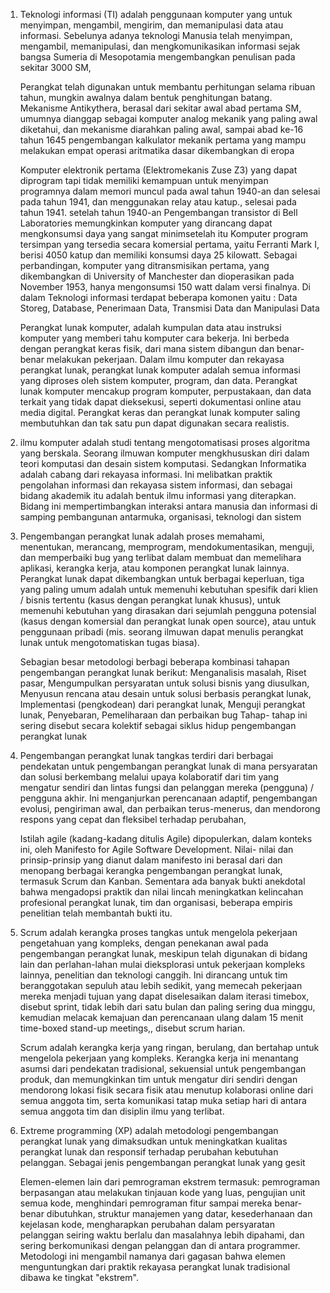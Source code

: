 1.	Teknologi informasi (TI) adalah penggunaan komputer yang untuk menyimpan, mengambil, mengirim, dan memanipulasi data atau informasi. 	 Sebelunya adanya teknologi  Manusia telah menyimpan, mengambil, memanipulasi, dan mengkomunikasikan informasi sejak bangsa Sumeria 	di Mesopotamia mengembangkan penulisan pada sekitar 3000 SM, 

    Perangkat telah digunakan untuk membantu perhitungan selama ribuan tahun, mungkin awalnya dalam bentuk penghitungan batang.             Mekanisme Antikythera, berasal dari sekitar awal abad pertama SM, umumnya dianggap sebagai komputer analog mekanik yang paling awal     diketahui, dan mekanisme diarahkan paling awal,  sampai abad ke-16 tahun 1645 pengembangan kalkulator mekanik pertama yang mampu         melakukan empat operasi aritmatika dasar dikembangkan di eropa

    Komputer elektronik pertama (Elektromekanis Zuse Z3) yang dapat diprogram tapi tidak memiliki kemampuan untuk menyimpan programnya       dalam memori  muncul pada awal tahun 1940-an dan selesai pada tahun 1941, dan menggunakan relay atau katup., selesai pada tahun         1941. setelah tahun 1940-an Pengembangan transistor di Bell Laboratories memungkinkan komputer yang dirancang dapat mengkonsumsi         daya yang sangat minimsetelah itu Komputer program tersimpan yang tersedia secara komersial pertama, yaitu  Ferranti Mark I, berisi     4050 katup dan memiliki konsumsi daya 25 kilowatt. Sebagai perbandingan, komputer yang ditransmisikan pertama, yang dikembangkan di     University of Manchester dan dioperasikan pada November 1953, hanya mengonsumsi 150 watt dalam versi finalnya. Di dalam Teknologi       informasi terdapat beberapa komonen yaitu : Data Storeg, Database, Penerimaan Data, Transmisi Data dan Manipulasi Data 

    Perangkat lunak komputer, adalah kumpulan data atau instruksi komputer yang memberi tahu komputer cara bekerja. Ini berbeda dengan       perangkat keras fisik, dari mana sistem dibangun dan benar-benar melakukan pekerjaan. Dalam ilmu komputer dan rekayasa perangkat         lunak, perangkat lunak komputer adalah semua informasi yang diproses oleh sistem komputer, program, dan data. Perangkat lunak           komputer mencakup program komputer, perpustakaan, dan data terkait yang tidak dapat dieksekusi, seperti dokumentasi online atau         media digital. Perangkat keras dan perangkat lunak komputer saling membutuhkan dan tak satu pun dapat digunakan secara realistis. 



2.	ilmu komputer adalah studi tentang mengotomatisasi proses algoritma yang berskala. Seorang ilmuwan komputer mengkhususkan diri dalam     teori komputasi dan desain sistem komputasi. Sedangkan Informatika adalah cabang dari rekayasa informasi. Ini melibatkan praktik         pengolahan informasi dan rekayasa sistem informasi, dan sebagai bidang akademik itu adalah bentuk ilmu informasi yang diterapkan.       Bidang ini mempertimbangkan interaksi antara manusia dan informasi di samping pembangunan antarmuka, organisasi, teknologi dan           sistem



3.	Pengembangan perangkat lunak adalah proses memahami, menentukan, merancang, memprogram, mendokumentasikan, menguji, dan memperbaiki     bug yang terlibat dalam membuat dan memelihara aplikasi, kerangka kerja, atau komponen perangkat lunak lainnya.  Perangkat lunak         dapat dikembangkan untuk berbagai keperluan, tiga yang paling umum adalah untuk memenuhi kebutuhan spesifik dari klien / bisnis         tertentu (kasus dengan perangkat lunak khusus), untuk memenuhi kebutuhan yang dirasakan dari sejumlah pengguna potensial (kasus         dengan komersial dan perangkat lunak open source), atau untuk penggunaan pribadi (mis. seorang ilmuwan dapat menulis perangkat lunak     untuk mengotomatiskan tugas biasa). 

    Sebagian besar metodologi berbagi beberapa kombinasi tahapan pengembangan perangkat lunak berikut: Menganalisis masalah, Riset           pasar, Mengumpulkan persyaratan untuk solusi bisnis yang diusulkan, Menyusun rencana atau desain untuk solusi berbasis perangkat         lunak, Implementasi (pengkodean) dari perangkat lunak, Menguji perangkat lunak, Penyebaran, Pemeliharaan dan perbaikan bug Tahap-       tahap ini sering disebut secara kolektif sebagai siklus hidup pengembangan perangkat lunak



4.	Pengembangan perangkat lunak tangkas terdiri dari berbagai pendekatan untuk pengembangan perangkat lunak di mana persyaratan dan         solusi berkembang melalui upaya kolaboratif dari tim yang mengatur sendiri dan lintas fungsi dan pelanggan mereka (pengguna) /           pengguna akhir. Ini menganjurkan perencanaan adaptif, pengembangan evolusi, pengiriman awal, dan perbaikan terus-menerus, dan           mendorong respons yang cepat dan fleksibel terhadap perubahan, 

    Istilah agile (kadang-kadang ditulis Agile) dipopulerkan, dalam konteks ini, oleh Manifesto for Agile Software Development.  Nilai-     nilai dan prinsip-prinsip yang dianut dalam manifesto ini berasal dari dan menopang berbagai kerangka pengembangan perangkat lunak,     termasuk Scrum dan Kanban. Sementara ada banyak bukti anekdotal bahwa mengadopsi praktik dan nilai lincah meningkatkan kelincahan       profesional perangkat lunak, tim dan organisasi, beberapa empiris  penelitian telah membantah bukti itu.



5.	Scrum adalah kerangka proses tangkas untuk mengelola pekerjaan pengetahuan yang kompleks, dengan penekanan awal pada pengembangan       perangkat lunak, meskipun telah digunakan di bidang lain dan perlahan-lahan mulai dieksplorasi untuk pekerjaan kompleks lainnya,         penelitian dan teknologi canggih.  Ini dirancang untuk tim beranggotakan sepuluh atau lebih sedikit, yang memecah pekerjaan mereka       menjadi tujuan yang dapat diselesaikan dalam iterasi timebox, disebut sprint, tidak lebih dari satu bulan dan paling sering dua         minggu, kemudian melacak kemajuan dan perencanaan ulang dalam 15 menit time-boxed stand-up meetings,, disebut scrum harian. 

    Scrum adalah kerangka kerja yang ringan, berulang, dan bertahap untuk mengelola pekerjaan yang kompleks. Kerangka kerja ini             menantang asumsi dari pendekatan tradisional, sekuensial untuk pengembangan produk, dan memungkinkan tim untuk mengatur diri sendiri     dengan mendorong lokasi fisik secara fisik atau menutup kolaborasi online dari semua anggota tim, serta komunikasi tatap muka setiap     hari di antara semua anggota tim dan disiplin ilmu yang terlibat.



6.	Extreme programming (XP) adalah metodologi pengembangan perangkat lunak yang dimaksudkan untuk meningkatkan kualitas perangkat lunak     dan responsif terhadap perubahan kebutuhan pelanggan. Sebagai jenis pengembangan perangkat lunak yang gesit

    Elemen-elemen lain dari pemrograman ekstrem termasuk: pemrograman berpasangan atau melakukan tinjauan kode yang luas, pengujian unit     semua kode, menghindari pemrograman fitur sampai mereka benar-benar dibutuhkan, struktur manajemen yang datar, kesederhanaan dan         kejelasan kode, mengharapkan perubahan dalam persyaratan pelanggan seiring waktu berlalu dan masalahnya lebih dipahami, dan sering       berkomunikasi dengan pelanggan dan di antara programmer. Metodologi ini mengambil namanya dari gagasan bahwa elemen menguntungkan       dari praktik rekayasa perangkat lunak tradisional dibawa ke tingkat "ekstrem". 

